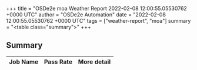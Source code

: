 +++
title = "OSDe2e moa Weather Report 2022-02-08 12:00:55.05530762 +0000 UTC"
author = "OSDe2e Automation"
date = "2022-02-08 12:00:55.05530762 +0000 UTC"
tags = ["weather-report", "moa"]
summary = "<table class=\"summary\"></table>"
+++
## Summary

| Job Name | Pass Rate | More detail |
|----------|-----------|-------------|




